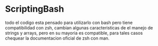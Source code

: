 # ScriptingBash
todo el codigo esta pensado para utilizarlo con bash pero tiene compatibilidad con zsh, cambian algunas caracteristicas de el manejo de strings y arrays, pero en su mayoria es compatible, para tales casos chequear la documentacion oficial de zsh con man.
